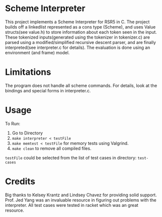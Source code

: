 # Scheme Interpreter

This project implements a Scheme Interpreter for RSR5 in C. The project 
builds off a linkedlist represented as a cons type (Scheme), and uses Value 
structs(see value.h) to store information about each token seen in the 
input. These tokenized inputs(generated using the tokenizer in tokenizer.c) 
are parsed using a modified/simplified recursive descent parser, and 
are finally interpreted(see interpreter.c for details). The evaluation 
is done using an environment (and frame) model.

Limitations
===========
The program does not handle all scheme commands. For details, look at the 
bindings and special forms in interpreter.c.

Usage
===========
To Run:
1. Go to Directory
2. `make interpreter < testFile` 
3. `make memtest < testFile` for memory tests using Valgrind.
4. `make clean` to remove all compiled files.

`testFile` could be selected from the list of test cases in directory:
`test-cases`

Credits
===========
Big thanks to Kelsey Krantz and Lindsey Chavez for providing solid support.
Prof. Jed Yang was an invaluable resource in figuring out problems with the 
interpreter. All test cases were tested in racket which was an great resource.
